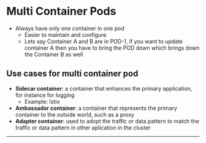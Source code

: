 # Multi Container Pods

- Always have only one container in one pod
    - Easier to maintain and configure
    - Lets say Container A and B are in POD-1, if you want to update container A then you have to bring the POD down which brings down the Container B as well
## Use cases for multi container pod
- **Sidecar container**: a container that enhances the primary application, for instance for logging
    - Example: Istio
- **Ambassador container**: a container that represents the primary container to the outside world, such as a proxy
- **Adapter container**: used to adopt the traffic or data pattern to match the traffic or data pattern in other aplication in the cluster

---

